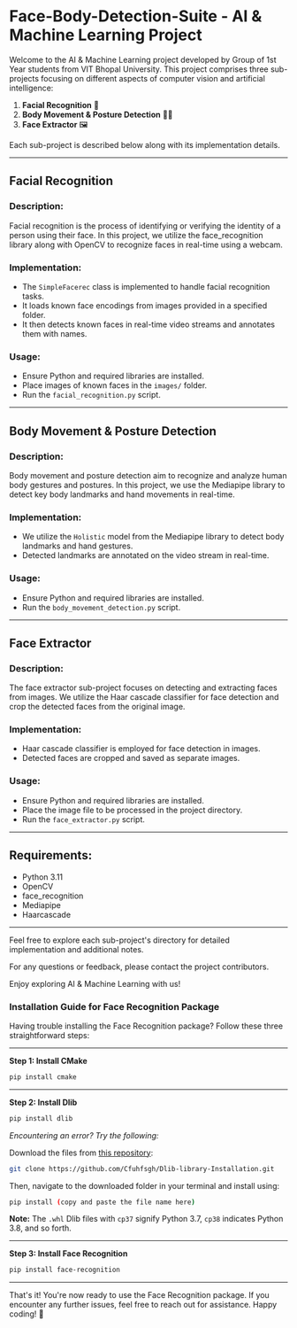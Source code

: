 # Face-Body-Detection-Suite - AI & Machine Learning Project

Welcome to the AI & Machine Learning project developed by Group of 1st Year students from VIT Bhopal University. This project comprises three sub-projects focusing on different aspects of computer vision and artificial intelligence:

1. **Facial Recognition** 👤
2. **Body Movement & Posture Detection** 🏃‍♂️
3. **Face Extractor** 🖼️

Each sub-project is described below along with its implementation details.

---

## Facial Recognition

### Description:
Facial recognition is the process of identifying or verifying the identity of a person using their face. In this project, we utilize the face_recognition library along with OpenCV to recognize faces in real-time using a webcam.

### Implementation:
- The `SimpleFacerec` class is implemented to handle facial recognition tasks.
- It loads known face encodings from images provided in a specified folder.
- It then detects known faces in real-time video streams and annotates them with names.

### Usage:
- Ensure Python and required libraries are installed.
- Place images of known faces in the `images/` folder.
- Run the `facial_recognition.py` script.

---

## Body Movement & Posture Detection

### Description:
Body movement and posture detection aim to recognize and analyze human body gestures and postures. In this project, we use the Mediapipe library to detect key body landmarks and hand movements in real-time.

### Implementation:
- We utilize the `Holistic` model from the Mediapipe library to detect body landmarks and hand gestures.
- Detected landmarks are annotated on the video stream in real-time.

### Usage:
- Ensure Python and required libraries are installed.
- Run the `body_movement_detection.py` script.

---

## Face Extractor

### Description:
The face extractor sub-project focuses on detecting and extracting faces from images. We utilize the Haar cascade classifier for face detection and crop the detected faces from the original image.

### Implementation:
- Haar cascade classifier is employed for face detection in images.
- Detected faces are cropped and saved as separate images.

### Usage:
- Ensure Python and required libraries are installed.
- Place the image file to be processed in the project directory.
- Run the `face_extractor.py` script.

---

## Requirements:
- Python 3.11
- OpenCV
- face_recognition
- Mediapipe
- Haarcascade

---

Feel free to explore each sub-project's directory for detailed implementation and additional notes.

For any questions or feedback, please contact the project contributors.

Enjoy exploring AI & Machine Learning with us!

### Installation Guide for Face Recognition Package

Having trouble installing the Face Recognition package? Follow these three straightforward steps:

---

**Step 1: Install CMake**

```bash
pip install cmake
```

---

**Step 2: Install Dlib**

```bash
pip install dlib
```

*Encountering an error? Try the following:*

Download the files from [this repository](https://github.com/Cfuhfsgh/Dlib-library-Installation.git):

```bash
git clone https://github.com/Cfuhfsgh/Dlib-library-Installation.git
```

Then, navigate to the downloaded folder in your terminal and install using:

```bash
pip install (copy and paste the file name here)
```

**Note:** The `.whl` Dlib files with `cp37` signify Python 3.7, `cp38` indicates Python 3.8, and so forth.

---

**Step 3: Install Face Recognition**

```bash
pip install face-recognition
```

---

That's it! You're now ready to use the Face Recognition package. If you encounter any further issues, feel free to reach out for assistance. Happy coding! 🚀


